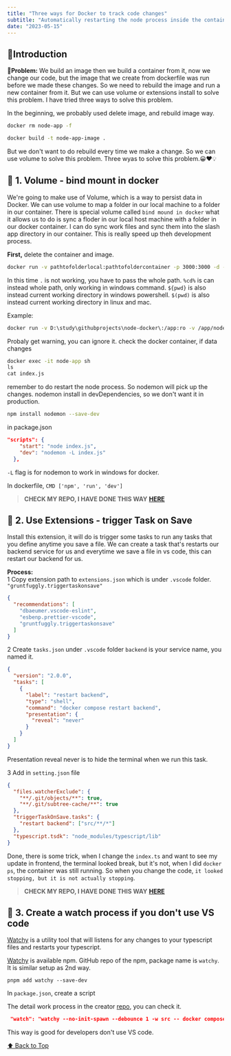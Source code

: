 ```yaml
---
title: "Three ways for Docker to track code changes"
subtitle: "Automatically restarting the node process inside the container when the code changes"
date: "2023-05-15"
---
```


## 🐳Introduction

**🎯Problem:** We build an image then we build a container from it, now we change our code, but the image that we create from dockerfile was run before we made these changes. So we need to rebuild the image and run a new container from it. But we can use volume or extensions install to solve this problem. I have tried three ways to solve this problem.

In the beginning, we probably used delete image, and rebuild image way.

```bash
docker rm node-app -f

docker build -t node-app-image .
```

But we don't want to do rebuild every time we make a change. So we can use volume to solve this problem. Three wyas to solve this problem.😀♥💡

## 💖 1. Volume - bind mount in docker

We're going to make use of Volume, which is a way to persist data in Docker. We can use volume to map a folder in our local machine to a folder in our container. There is special volume called `bind mound in docker` what it allows us to do is sync a floder in our local host machine with a folder in our docker container. I can do sync work files and sync them into the slash app directory in our container. This is really speed up theh development process.

**First,** delete the container and image.

```bash
docker run -v pathtofolderlocal:pathtofoldercontainer -p 3000:3000 -d --name node-app node-app-image
```

In this time `.` is not working, you have to pass the whole path. `%cd%` is can instead whole path, only working in windows command. `${pwd}` is also instead current working directory in windows powershell. `$(pwd)` is also instead current working directory in linux and mac.

Example:

```bash
docker run -v D:\study\githubprojects\node-docker\:/app:ro -v /app/node_modules --env-file ./.env -p 3000:4000 -d --name node-app node-app-image
```

Probaly get warning, you can ignore it.
check the docker container, if data changes

```cmd
docker exec -it node-app sh
ls
cat index.js
```

remember to do restart the node process. So nodemon will pick up the changes.
nodemon install in devDependencies, so we don't want it in production.

```bash
npm install nodemon --save-dev
```

in package.json

```json
"scripts": {
    "start": "node index.js",
    "dev": "nodemon -L index.js"
  },
```

`-L` flag is for nodemon to work in windows for docker.

In dockerfile, `CMD ['npm', 'run', 'dev']`

> **CHECK MY REPO, I HAVE DONE THIS WAY** [**HERE**](https://github.com/yanliu1111/Docker-DevOps-with-Nodejs-Express)

## 💛 2. Use Extensions - trigger Task on Save

Install this extension, it will do is trigger some tasks to run any tasks that you define anytime you save a file. We can create a task that's restarts our backend service for us and everytime we save a file in vs code, this can restart our backend for us.

**Process:**<br>
1 Copy extension path to `extensions.json` which is under `.vscode` folder. `"gruntfuggly.triggertaskonsave"`

```json
{
  "recommendations": [
    "dbaeumer.vscode-eslint",
    "esbenp.prettier-vscode",
    "gruntfuggly.triggertaskonsave"
  ]
}
```

2 Create `tasks.json` under `.vscode` folder
`backend` is your service name, you named it.

```json
{
  "version": "2.0.0",
  "tasks": [
    {
      "label": "restart backend",
      "type": "shell",
      "command": "docker compose restart backend",
      "presentation": {
        "reveal": "never"
      }
    }
  ]
}
```

Presentation reveal never is to hide the terminal when we run this task.

3 Add in `setting.json` file

```json
{
  "files.watcherExclude": {
    "**/.git/objects/**": true,
    "**/.git/subtree-cache/**": true
  },
  "triggerTaskOnSave.tasks": {
    "restart backend": ["src/**/*"]
  },
  "typescript.tsdk": "node_modules/typescript/lib"
}
```

Done, there is some trick, when I change the `index.ts` and want to see my update in frontend, the terminal looked break, but it's not, when I did `docker ps`, the container was still running. So when you change the code, `it looked stopping, but it is not actually stopping`.

> **CHECK MY REPO, I HAVE DONE THIS WAY** [**HERE**](https://github.com/yanliu1111/docker-types-node-postgres-app)

## 💙 3. Create a watch process if you don't use VS code

[Watchy](https://github.com/caseywebdev/watchy) is a utility tool that will listens for any changes to your typescript files and restarts your typescript.

[Watchy](https://github.com/caseywebdev/watchy) is available npm. GitHub repo of the npm, package name is `watchy`. It is similar setup as 2nd way.

```
pnpm add watchy --save-dev
```

In `package.json`, create a script

The detail work process in the creator [repo](https://github.com/caseywebdev/watchy), you can check it.

```json
 "watch": "watchy --no-init-spawn --debounce 1 -w src -- docker compose restart backend"
```

This way is good for developers don't use VS code.

[⬆️ Back to Top](#🐳introduction)
